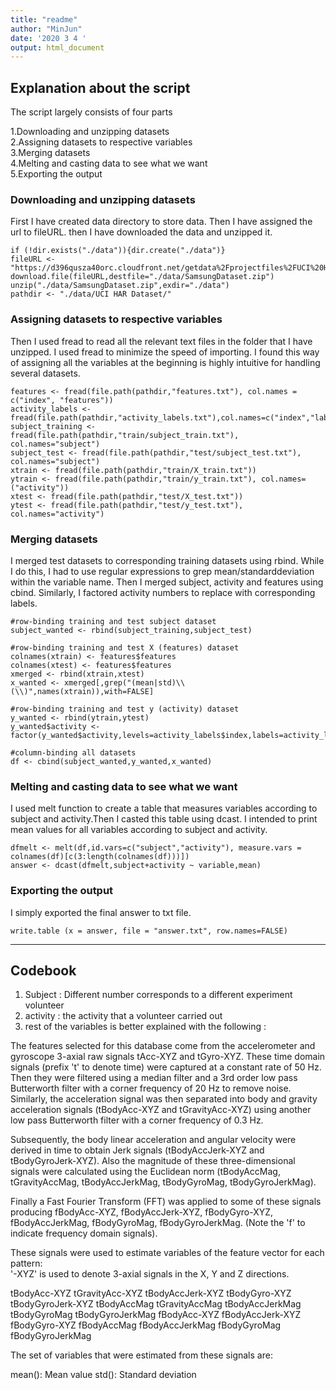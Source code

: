 ```yaml
---
title: "readme"
author: "MinJun"
date: '2020 3 4 '
output: html_document
---
```


## Explanation about the script  
The script largely consists of four parts  
  
1.Downloading and unzipping datasets  
2.Assigning datasets to respective variables  
3.Merging datasets  
4.Melting and casting data to see what we want  
5.Exporting the output  

### Downloading and unzipping datasets  
First I have created data directory to store data. Then I have assigned the url to fileURL. then I have downloaded the data and unzipped it.  
  
```{r}
if (!dir.exists("./data")){dir.create("./data")}
fileURL <- "https://d396qusza40orc.cloudfront.net/getdata%2Fprojectfiles%2FUCI%20HAR%20Dataset.zip"
download.file(fileURL,destfile="./data/SamsungDataset.zip")
unzip("./data/SamsungDataset.zip",exdir="./data")
pathdir <- "./data/UCI HAR Dataset/"
```

### Assigning datasets to respective variables  
Then I used fread to read all the relevant text files in the folder that I have unzipped. I used fread to minimize the speed of importing. I found this way of assigning all the variables at the beginning is highly intuitive for handling several datasets.  
  
```{r}
features <- fread(file.path(pathdir,"features.txt"), col.names = c("index", "features"))
activity_labels <-fread(file.path(pathdir,"activity_labels.txt"),col.names=c("index","label"))
subject_training <- fread(file.path(pathdir,"train/subject_train.txt"), col.names="subject")
subject_test <- fread(file.path(pathdir,"test/subject_test.txt"), col.names="subject")
xtrain <- fread(file.path(pathdir,"train/X_train.txt"))
ytrain <- fread(file.path(pathdir,"train/y_train.txt"), col.names=("activity"))
xtest <- fread(file.path(pathdir,"test/X_test.txt"))
ytest <- fread(file.path(pathdir,"test/y_test.txt"), col.names="activity")
```


### Merging datasets  
I merged test datasets to corresponding training datasets using rbind. While I do this, I had to use regular expressions to grep mean/standarddeviation within the variable name. Then I merged subject, activity and features using cbind. Similarly, I factored activity numbers to replace with corresponding labels.
  
```{r}
#row-binding training and test subject dataset
subject_wanted <- rbind(subject_training,subject_test)

#row-binding training and test X (features) dataset
colnames(xtrain) <- features$features
colnames(xtest) <- features$features
xmerged <- rbind(xtrain,xtest)
x_wanted <- xmerged[,grep("(mean|std)\\(\\)",names(xtrain)),with=FALSE]

#row-binding training and test y (activity) dataset
y_wanted <- rbind(ytrain,ytest)
y_wanted$activity <- factor(y_wanted$activity,levels=activity_labels$index,labels=activity_labels$label)

#column-binding all datasets 
df <- cbind(subject_wanted,y_wanted,x_wanted)
```
  
### Melting and casting data to see what we want
I used melt function to create a table that measures variables according to subject and activity.Then I casted this table using dcast. I intended to print mean values for all variables according to subject and activity.   
  
```{r}
dfmelt <- melt(df,id.vars=c("subject","activity"), measure.vars = colnames(df)[c(3:length(colnames(df)))])
answer <- dcast(dfmelt,subject+activity ~ variable,mean)
```

### Exporting the output  
I simply exported the final answer to txt file.

```{r}
write.table (x = answer, file = "answer.txt", row.names=FALSE)
```
---
## Codebook
1. Subject : Different number corresponds to a different experiment volunteer  
2. activity : the activity that a volunteer carried out  
3. rest of the variables is better explained with the following :  

The features selected for this database come from the accelerometer and gyroscope 3-axial raw signals tAcc-XYZ and tGyro-XYZ. These time domain signals (prefix 't' to denote time) were captured at a constant rate of 50 Hz. Then they were filtered using a median filter and a 3rd order low pass Butterworth filter with a corner frequency of 20 Hz to remove noise. Similarly, the acceleration signal was then separated into body and gravity acceleration signals (tBodyAcc-XYZ and tGravityAcc-XYZ) using another low pass Butterworth filter with a corner frequency of 0.3 Hz. 

Subsequently, the body linear acceleration and angular velocity were derived in time to obtain Jerk signals (tBodyAccJerk-XYZ and tBodyGyroJerk-XYZ). Also the magnitude of these three-dimensional signals were calculated using the Euclidean norm (tBodyAccMag, tGravityAccMag, tBodyAccJerkMag, tBodyGyroMag, tBodyGyroJerkMag). 

Finally a Fast Fourier Transform (FFT) was applied to some of these signals producing fBodyAcc-XYZ, fBodyAccJerk-XYZ, fBodyGyro-XYZ, fBodyAccJerkMag, fBodyGyroMag, fBodyGyroJerkMag. (Note the 'f' to indicate frequency domain signals). 

These signals were used to estimate variables of the feature vector for each pattern:  
'-XYZ' is used to denote 3-axial signals in the X, Y and Z directions.

tBodyAcc-XYZ
tGravityAcc-XYZ
tBodyAccJerk-XYZ
tBodyGyro-XYZ
tBodyGyroJerk-XYZ
tBodyAccMag
tGravityAccMag
tBodyAccJerkMag
tBodyGyroMag
tBodyGyroJerkMag
fBodyAcc-XYZ
fBodyAccJerk-XYZ
fBodyGyro-XYZ
fBodyAccMag
fBodyAccJerkMag
fBodyGyroMag
fBodyGyroJerkMag

The set of variables that were estimated from these signals are: 

mean(): Mean value
std(): Standard deviation